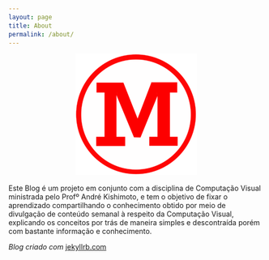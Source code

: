 ```yaml
---
layout: page
title: About
permalink: /about/
---
```


<div align="center">

![mackenzie-logo](./_images/240px-Mackenzie_logo.png)

</div>  

Este Blog é um projeto em conjunto com a disciplina de Computação Visual ministrada pelo Profº André Kishimoto, e tem o objetivo de fixar o aprendizado compartilhando o conhecimento obtido por meio de divulgação de conteúdo semanal à respeito da Computação Visual, explicando os conceitos por trás de maneira simples e descontraída porém com bastante informação e conhecimento.


*Blog criado com* [jekyllrb.com](https://jekyllrb.com/)


